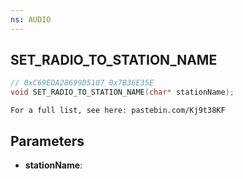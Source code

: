 ```yaml
---
ns: AUDIO
---
```

## SET_RADIO_TO_STATION_NAME

```c
// 0xC69EDA28699D5107 0x7B36E35E
void SET_RADIO_TO_STATION_NAME(char* stationName);
```

```
For a full list, see here: pastebin.com/Kj9t38KF  
```

## Parameters
* **stationName**: 

